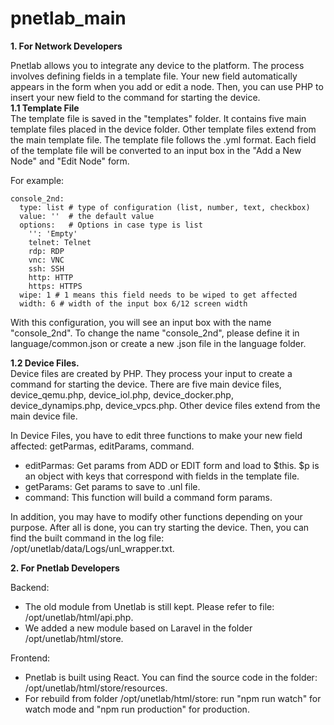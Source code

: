 # pnetlab_main
<b>1. For Network Developers</b>  

Pnetlab allows you to integrate any device to the platform. The process involves defining fields in a template file. Your new field automatically appears in the form when you add or edit a node. Then, you can use PHP to insert your new field to the command for starting the device.  
<b>1.1 Template File </b>  
The template file is saved in the "templates" folder. It contains five main template files placed in the device folder. Other template files extend from the main template file. The template file follows the .yml format. Each field of the template file will be converted to an input box in the "Add a New Node" and "Edit Node" form.  

For example:  
```
console_2nd: 
  type: list # type of configuration (list, number, text, checkbox)
  value: ''  # the default value
  options:   # Options in case type is list
    '': 'Empty'
    telnet: Telnet
    rdp: RDP
    vnc: VNC
    ssh: SSH
    http: HTTP
    https: HTTPS
  wipe: 1 # 1 means this field needs to be wiped to get affected
  width: 6 # width of the input box 6/12 screen width
```
With this configuration, you will see an input box with the name "console_2nd". To change the name "console_2nd", please define it in language/common.json or create a new .json file in the language folder.  

<b>1.2 Device Files.</b>  
Device files are created by PHP. They process your input to create a command for starting the device. There are five main device files, device_qemu.php, device_iol.php, device_docker.php, device_dynamips.php, device_vpcs.php. Other device files extend from the main device file.  

In Device Files, you have to edit three functions to make your new field affected: getParmas, editParams, command.  

- editParmas: Get params from ADD or EDIT form and load to $this. $p is an object with keys that correspond with fields in the template file.
- getParams: Get params to save to .unl file.
- command: This function will build a command form params.  

In addition, you may have to modify other functions depending on your purpose.
After all is done, you can try starting the device. Then, you can find the built command in the log file: /opt/unetlab/data/Logs/unl_wrapper.txt.  

<b>2. For Pnetlab Developers</b>  

Backend:  
- The old module from Unetlab is still kept. Please refer to file: /opt/unetlab/html/api.php.
- We added a new module based on Laravel in the folder /opt/unetlab/html/store.

Frontend:  
- Pnetlab is built using React. You can find the source code in the folder: /opt/unetlab/html/store/resources.
- For rebuild from folder /opt/unetlab/html/store: run "npm run watch" for watch mode and "npm run production" for production.
